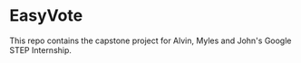 # EasyVote

This repo contains the capstone project for Alvin, Myles and John's Google STEP Internship.
